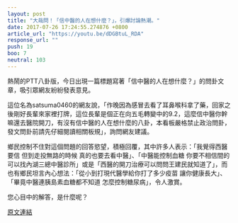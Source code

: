 ```yaml
---
layout: post
title: "大哉問！「信中醫的人在想什麼？」，引爆討論熱潮。"
date: 2017-07-26 17:24:55.274876 +0800
article_url: "https://youtu.be/dDGBtuL_RDA"
response_url: ""
push: 19
boo: 7
neutral: 103
---
```


熱鬧的PTT八卦版，今日出現一篇標題寫著「信中醫的人在想什麼？」的問卦文章，吸引眾網友紛紛發表意見。

這位名為satsuma0460的網友說，「作晚因為感冒去看了耳鼻喉科拿了藥，回家之後剛好長輩來家裡打牌，這位長輩是個正在向五毛轉變中的9.2，這麼信中醫你幹嘛還去醫院開刀，有沒有信中醫的人在想什麼的八卦，本看板嚴格禁止政治問卦，發文問卦前請先仔細閱讀相關板規」，詢問網友建議。

鄉民控制不住對這個問題的回答慾望，積極回覆，其中許多人表示：「我覺得西醫要信 但到走投無路的時候 真的也要去看中醫」、「中醫能控制血糖 你要不相信間的可以找內湖三總中醫診所」或是「西醫的開刀治療可以問問王建民就知道了」，而也有鄉民坦言內心想法：「從小到打現代醫學給你打了多少疫苗 讓你健康長大」、「畢竟中醫連胰島素血糖都不知道 怎麼控制糖尿病」，令人激賞。

您心目中的解答，是什麼呢？

<a href = "https://www.ptt.cc/bbs/Gossiping/M.1501054696.A.064.html">原文連結</a>

